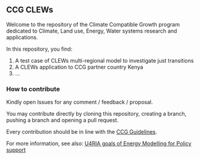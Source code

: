 ## CCG CLEWs

Welcome to the repository of the Climate Compatible Growth program dedicated to Climate, Land use, Energy, Water systems research and applications.

In this repository, you find:
1. A test case of CLEWs multi-regional model to investigate just transitions
2. A CLEWs application to CCG partner country Kenya
3. ...

### How to contribute

Kindly open Issues for any comment / feedback / proposal.

You may contribute directly by cloning this repository, creating a branch, pushing a branch and opening a pull request.

Every contribution should be in line with the [CCG Guidelines](https://github.com/ClimateCompatibleGrowth/guidelines).

For more information, see also: [U4RIA goals of Energy Modelling for Policy support](https://assets.researchsquare.com/files/rs-311311/v1/335326a5-e959-4cfc-9d29-e4f90d8fd9e0.pdf?c=1637244516)